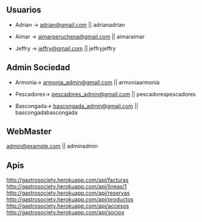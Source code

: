 ## Usuarios

- Adrian ->
adrian@gmail.com || 
adrianadrian

- Aimar ->
aimarperuchena@gmail.com || 
aimaraimar

- Jeffry ->
jeffry@gmail.com || 
jeffryjeffry

## Admin Sociedad

- Armonia-> 
armonia_admin@gmail.com || 
armoniaarmonia

- Pescadores-> 
pescadores_admin@gmail.com || 
pescadorespescadores

- Bascongada-> 
bascongada_admin@gmail.com || 
bascongadabascongada


## WebMaster

admin@example.com || 
adminadmin

## Apis
http://gastrosociety.herokuapp.com/api/facturas
http://gastrosociety.herokuapp.com/api/lineas/1
http://gastrosociety.herokuapp.com/api/reservas
http://gastrosociety.herokuapp.com/api/productos
http://gastrosociety.herokuapp.com/api/accesos
http://gastrosociety.herokuapp.com/api/socios

